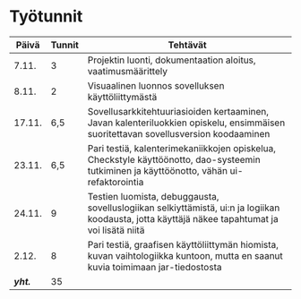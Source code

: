 # Työtunnit

Päivä | Tunnit | Tehtävät
----- | ------ | --------
7.11. | 3 | Projektin luonti, dokumentaation aloitus, vaatimusmäärittely
8.11. | 2 | Visuaalinen luonnos sovelluksen käyttöliittymästä
17.11. | 6,5 | Sovellusarkkitehtuuriasioiden kertaaminen, Javan kalenteriluokkien opiskelu, ensimmäisen suoritettavan sovellusversion koodaaminen
23.11. | 6,5 | Pari testiä, kalenterimekaniikkojen opiskelua, Checkstyle käyttöönotto, dao-systeemin tutkiminen ja käyttöönotto, vähän ui-refaktorointia
24.11. | 9 | Testien luomista, debuggausta, sovelluslogiikan selkiyttämistä, ui:n ja logiikan koodausta, jotta käyttäjä näkee tapahtumat ja voi lisätä niitä
2.12. | 8 | Pari testiä, graafisen käyttöliittymän hiomista, kuvan vaihtologiikka kuntoon, mutta en saanut kuvia toimimaan jar-tiedostosta
**_yht._** | 35 |  
